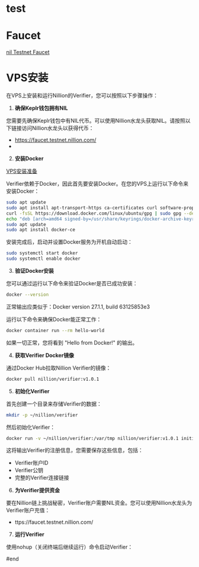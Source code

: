 # test

# Faucet
[nil Testnet Faucet](https://faucet.testnet.nillion.com)

# VPS安装

在VPS上安装和运行Nillion的Verifier，您可以按照以下步骤操作：

1. **确保Keplr钱包拥有NIL**

您需要先确保Keplr钱包中有NIL代币。可以使用Nillion水龙头获取NIL。请按照以下链接访问Nillion水龙头以获得代币：

- https://faucet.testnet.nillion.com/
- 

2. **安装Docker**

[VPS安装准备](https://www.notion.so/VPS-11f3d17476d1806bb7dfcc8259f67778?pvs=21) 

Verifier依赖于Docker，因此首先要安装Docker。在您的VPS上运行以下命令来安装Docker：

```bash
sudo apt update
sudo apt install apt-transport-https ca-certificates curl software-properties-common
curl -fsSL https://download.docker.com/linux/ubuntu/gpg | sudo gpg --dearmor -o /usr/share/keyrings/docker-archive-keyring.gpg
echo "deb [arch=amd64 signed-by=/usr/share/keyrings/docker-archive-keyring.gpg] https://download.docker.com/linux/ubuntu $(lsb_release -cs) stable" | sudo tee /etc/apt/sources.list.d/docker.list > /dev/null
sudo apt update
sudo apt install docker-ce
```

安装完成后，启动并设置Docker服务为开机自动启动：

```bash
sudo systemctl start docker
sudo systemctl enable docker
```

3. **验证Docker安装**

您可以通过运行以下命令来验证Docker是否已成功安装：

```bash
docker --version
```

正常输出应类似于：Docker version 27.1.1, build 63125853e3

运行以下命令来确保Docker能正常工作：

```bash
docker container run --rm hello-world
```

如果一切正常，您将看到 "Hello from Docker!" 的输出。

4. **获取Verifier Docker镜像**

通过Docker Hub拉取Nillion Verifier的镜像：

```bash
docker pull nillion/verifier:v1.0.1
```

5. **初始化Verifier**

首先创建一个目录来存储Verifier的数据：

```bash
mkdir -p ~/nillion/verifier
```

然后初始化Verifier：

```bash
docker run -v ~/nillion/verifier:/var/tmp nillion/verifier:v1.0.1 initialise #不是跑程序，这是生成钱包
```

这将输出Verifier的注册信息，您需要保存这些信息，包括：

- Verifier账户ID
- Verifier公钥
- 完整的Verifier连接链接

6. **为Verifier提供资金**

要在Nillion链上挑战秘密，Verifier账户需要NIL资金。您可以使用Nillion水龙头为Verifier账户充值：

- ttps://faucet.testnet.nillion.com/

7. **运行Verifier**

使用nohup（关闭终端后继续运行）命令启动Verifier：


#end


